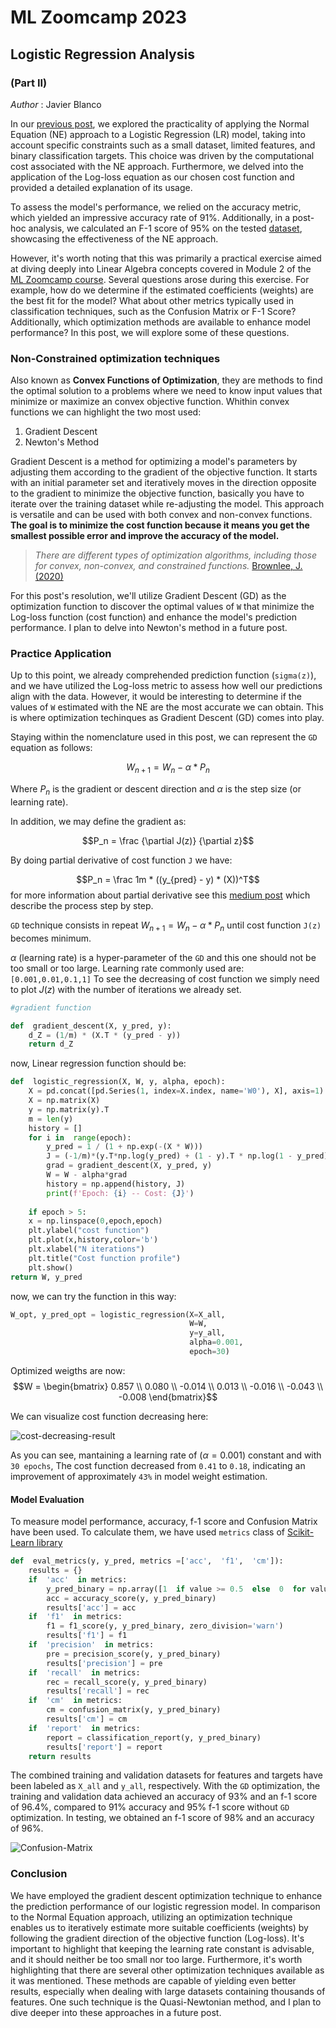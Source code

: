﻿# ML Zoomcamp 2023
## Logistic Regression Analysis 
### (Part II)
*Author* : Javier Blanco

In our [previous post](https://github.com/jblanco89/ML-Zoomcamp-course/blob/main/Logistic_Regression_analysis.md), we explored the practicality of applying the Normal Equation (NE) approach to a Logistic Regression (LR) model, taking into account specific constraints such as a small dataset, limited features, and binary classification targets. This choice was driven by the computational cost associated with the NE approach. Furthermore, we delved into the application of the Log-loss equation as our chosen cost function and provided a detailed explanation of its usage.

To assess the model's performance, we relied on the accuracy metric, which yielded an impressive accuracy rate of 91%. Additionally, in a post-hoc analysis, we calculated an F-1 score of 95% on the tested [dataset](https://archive.ics.uci.edu/dataset/571/hcv+data), showcasing the effectiveness of the NE approach.

However, it's worth noting that this was primarily a practical exercise aimed at diving deeply into Linear Algebra concepts covered in Module 2 of the [ML Zoomcamp course](https://github.com/DataTalksClub/machine-learning-zoomcamp). Several questions arose during this exercise. For example, how do we determine if the estimated coefficients (weights) are the best fit for the model? What about other metrics typically used in classification techniques, such as the Confusion Matrix or F-1 Score? Additionally, which optimization methods are available to enhance model performance? In this post, we will explore some of these questions.   

### Non-Constrained optimization techniques

Also known as **Convex Functions of Optimization**, they are methods to find the optimal solution to a problems where we need to know input values that minimize or maximize an convex objective function. Whithin convex functions we can highlight the two most used:
1. Gradient Descent
2. Newton's Method

Gradient Descent is a method for optimizing a model's parameters by adjusting them according to the gradient of the objective function. It starts with an initial parameter set and iteratively moves in the direction opposite to the gradient to minimize the objective function, basically you have to iterate over the training dataset while re-adjusting the model. This approach is versatile and can be used with both convex and non-convex functions. **The goal is to minimize the cost function because it means you get the smallest possible error and improve the accuracy of the model.**

> *There are different types of optimization algorithms, including those for convex, non-convex, and constrained functions.*
> [Brownlee, J. (2020)](https://machinelearningmastery.com/tour-of-optimization-algorithms/)

For this post's resolution, we'll utilize Gradient Descent (GD) as the optimization function to discover the optimal values of `W` that minimize the Log-loss function (cost function) and enhance the model's prediction performance. I plan to delve into Newton's method in a future post.

### Practice Application
Up to this point, we already comprehended prediction function (`sigma(z)`), and we have utilized the Log-loss metric to assess how well our predictions align with the data. However, it would be interesting to determine if the values of `W` estimated with the NE are the most accurate we can obtain. This is where optimization techinques as Gradient Descent (GD) comes into play.

Staying within the nomenclature used in this post, we can represent the `GD` equation as follows:

$$W_{n+1} = W_{n} - \alpha * P_n$$

Where $P_n$ is the gradient or descent direction and $\alpha$ is the step size (or learning rate).

In addition, we may define the gradient as:

$$P_n = \frac {\partial J(z)}  {\partial z}$$

By doing partial derivative of cost function `J` we have:

$$P_n = \frac 1m * ((y_{pred} - y) * (X))^T$$
for more information about partial derivative see this [medium post](https://stackedit.io/app#providerId=googleDriveWorkspace&folderId=1nPkvxKlg0ByepLZ56hkvEi36BEOWtm-a) which describe the process step by step. 


`GD` technique consists in repeat $W_{n+1} = W_{n} - \alpha * P_n$ until cost function `J(z)` becomes minimum.


$\alpha$ (learning rate) is a hyper-parameter of the `GD` and this one should not be too small or too large. Learning rate commonly used are: `[0.001,0.01,0.1,1]`
To see the decreasing of cost function we simply need to plot $J(z)$ with the number of iterations we already set.

```python
#gradient function

def  gradient_descent(X, y_pred, y):
	d_Z = (1/m) * (X.T * (y_pred - y))
	return d_Z
```
now, Linear regression function should be:

```python
def  logistic_regression(X, W, y, alpha, epoch):
	X = pd.concat([pd.Series(1, index=X.index, name='W0'), X], axis=1)
	X = np.matrix(X)
	y = np.matrix(y).T
	m = len(y)
	history = []
	for i in  range(epoch):
		y_pred = 1 / (1 + np.exp(-(X * W)))
		J = (-1/m)*(y.T*np.log(y_pred) + (1 - y).T * np.log(1 - y_pred))
		grad = gradient_descent(X, y_pred, y)
		W = W - alpha*grad
		history = np.append(history, J)
		print(f'Epoch: {i} -- Cost: {J}')
		
	if epoch > 5:
	x = np.linspace(0,epoch,epoch)
	plt.ylabel("cost function")
	plt.plot(x,history,color='b')
	plt.xlabel("N iterations")
	plt.title("Cost function profile")
	plt.show()
return W, y_pred
```
now, we can try the function in this way:

```python
W_opt, y_pred_opt = logistic_regression(X=X_all, 
										W=W, 
										y=y_all, 
										alpha=0.001, 
										epoch=30)
```
Optimized weigths are now:
$$W = \begin{bmatrix} 
0.857 \\
0.080 \\
-0.014 \\
0.013 \\
-0.016 \\
-0.043 \\
-0.008
\end{bmatrix}$$

We can visualize cost function decreasing here:


![cost-decreasing-result](https://drive.google.com/uc?export=view&id=1LSuy_C0qJk8sC6pPe3yNgJQZj8Oqo_Ho)

As you can see, mantaining a learning rate of ($\alpha = 0.001$) constant and with `30 epochs`, The cost function decreased from `0.41` to `0.18`, indicating an improvement of approximately `43%` in model weight estimation. 

#### Model Evaluation 
To measure model performance, accuracy, f-1 score and Confusion Matrix have been used. To calculate them, we have used `metrics` class of [Scikit-Learn library](https://scikit-learn.org/stable/modules/model_evaluation.html)  
```python
def  eval_metrics(y, y_pred, metrics =['acc',  'f1',  'cm']):
	results = {}
	if  'acc'  in metrics:
		y_pred_binary = np.array([1  if value >= 0.5  else  0  for value in y_pred])
		acc = accuracy_score(y, y_pred_binary)
		results['acc'] = acc
	if  'f1'  in metrics:
		f1 = f1_score(y, y_pred_binary, zero_division='warn')
		results['f1'] = f1
	if  'precision'  in metrics:
		pre = precision_score(y, y_pred_binary)
		results['precision'] = pre
	if  'recall'  in metrics:
		rec = recall_score(y, y_pred_binary)
		results['recall'] = rec
	if  'cm'  in metrics:
		cm = confusion_matrix(y, y_pred_binary)
		results['cm'] = cm
	if  'report'  in metrics:
		report = classification_report(y, y_pred_binary)
		results['report'] = report
	return results
``` 
The combined training and validation datasets for features and targets have been labeled as `X_all` and `y_all`, respectively. With the `GD` optimization, the training and validation data achieved an accuracy of 93% and an f-1 score of 96.4%, compared to 91% accuracy and 95% f-1 score without `GD` optimization. In testing, we obtained an f-1 score of 98% and an accuracy of 96%.

![Confusion-Matrix](https://drive.google.com/uc?export=view&id=1AXFD2H-ZICxqfIhFPNjbreWkxMxUOnt4)

### Conclusion
We have employed the gradient descent optimization technique to enhance the prediction performance of our logistic regression model. In comparison to the Normal Equation approach, utilizing an optimization technique enables us to iteratively estimate more suitable coefficients (weights) by following the gradient direction of the objective function (Log-loss). It's important to highlight that keeping the learning rate constant is advisable, and it should neither be too small nor too large.
Furthermore, it's worth highlighting that there are several other optimization techniques available as it was mentioned. These methods are capable of yielding even better results, especially when dealing with large datasets containing thousands of features. One such technique is the Quasi-Newtonian method, and I plan to dive deeper into these approaches in a future post. 


